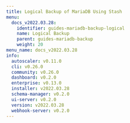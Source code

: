 ```yaml
---
title: Logical Backup of MariaDB Using Stash
menu:
  docs_v2022.03.28:
    identifier: guides-mariadb-backup-logical
    name: Logical Backup
    parent: guides-mariadb-backup
    weight: 20
menu_name: docs_v2022.03.28
info:
  autoscaler: v0.11.0
  cli: v0.26.0
  community: v0.26.0
  dashboard: v0.2.0
  enterprise: v0.13.0
  installer: v2022.03.28
  schema-manager: v0.2.0
  ui-server: v0.2.0
  version: v2022.03.28
  webhook-server: v0.2.0
---
```


